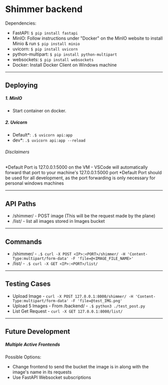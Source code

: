 # Shimmer backend

Dependencies:
- FastAPI: `$ pip install fastapi`
- MinIO: Follow instructions under "Docker" on the MinIO website to install Minio & run `$ pip install minio`
- uvicorn: `$ pip install uvicorn`
- python-multipart: `$ pip install python-multipart`
- websockets: `$ pip install websockets`
- Docker: Install Docker Client on Windows machine
<hr/>

## Deploying

##### 1. MinIO
- Start container on docker. 

##### 2. Uvicorn
- Default*: `.$ uvicorn api:app`
- dev*: `.$ uvicorn api:app --reload`

###### Disclaimers
*Default Port is 127.0.0.1:5000 on the VM - VSCode will automatically forward that port to your machine's 127.0.0.1:5000 port
*Default Port should be used for all development, as the port forwarding is only necessary for personal windows machines

<hr/>

## API Paths
- /shimmer/ - POST image (This will be the request made by the plane)
- /list/ - list all images stored in Images bucket
<hr/>

## Commands
- /shimmer/ - `.$ curl -X POST <IP>:<PORT>/shimmer/ -H 'Content-Type:multipart/form-data' -F 'file=@<IMAGE_FILE_NAME>'`
- /list/ - `.$ curl -X GET <IP>:<PORT>/list/ `
<hr/>

## Testing Cases
- Upload Image - `curl -X POST 127.0.0.1:8000/shimmer/ -H 'Content-Type:multipart/form-data' -F 'file=@test_IMG.png'`
- Upload 5 Images - From /backend/ - `.$ python3 ./test_post.py`
- List Get Request - `curl -X GET 127.0.0.1:8000/list/`
<hr/>

## Future Development
##### Multiple Active Frontends
Possible Options:
- Change frontend to send the bucket the image is in along with the image's name in its requests
- Use FastAPI Websocket subscriptions